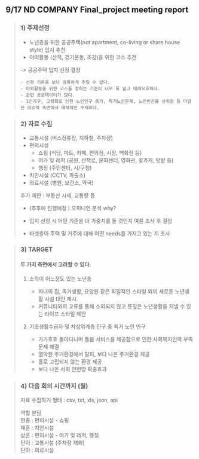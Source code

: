 ## 9/17 ND COMPANY Final_project meeting report

> ### 1) 주제선정
> 
> - 노년층을 위한 공공주택(not apartment, co-living or share house style) 입지 추천
> - 야외활동 (산책, 걷기운동, 조깅)을 위한 코스 추천
> 
> -> 공공주택 입지 선정 결정
> 
>     - 선정 기준을 보다 명확하게 추릴 수 있다.
>     - 야외활동을 위한 코스를 정하는 기준이 너무 폭 넒고 애매모호하다.
>     - 관련 공공데이터가 많다.
>     - 1인가구, 고령화로 인한 노인인구 증가, 독거노인문제, 노인빈곤율 상위권 등 다양한 이슈적 측면에서 매력적인 주제이다.  
  
  
> ### 2) 자료 수집
> 
> - 교통시설 (버스정류장, 지하철, 주차장)
> - 편의시설
>   - 쇼핑 (식당, 마트, 카페, 편의점, 시장, 백화점 등)
>   - 여가 및 레저 (공원, 산책로, 문화센터, 영화관, 꽃가게, 텃밭 등)
>   - 행정 (주민센터, 시/구청)
> - 치안시설 (CCTV, 파출소)
> - 의료시설 (병원, 보건소, 약국)
> 
> 추가 제안 : 부동산 시세, 교통량 등
> 
> - (추후에 진행예정 ) 오피니언 분석
>     why?
>
>  - 입지 선정 시 어떤 기준을 더 가중치를 둘 것인지 여론 조사 후 결정
>  - 타겟층이 주택 및 거주에 대해 어떤 needs를 가지고 있는 지 조사  
  
  
> ### 3) TARGET
> 
> #### 두 가지 측면에서 고려할 수 있다.
> 
> 1. 소득이 어느정도 있는 노년층 
>    - 자녀의 집, 독거생활, 요양원 같은 획일적인 스타일 외의 새로운 노년생활 시설 대안 제시.
>    - 커뮤니티와의 교류를 통해 소외되지 않고 뜻깊은 노년생활을 지낼 수 있는 라이프 스타일 제안  
>
> 2. 기초생활수급자 및 차상위계층 인구 중 독거 노인 인구
>    - 가가호호 돌아다니며 돌봄 서비스를 제공함으로 인한 사회복지인력 부족 문제 해결
>    - 열악한 주거환경에서 탈피, 보다 나은 주거환경 제공
>    - 홀로 고립되지 않는 환경 제공
>    - 보다 나은 사회 안전망 확충효과  
  
  
> ### 4) 다음 회의 시간까지 (월)
> 
> 자료 수집하기
> 형태 : csv, txt, xls, json, api
> 
> 역할 분담  
> 현종 : 편의시설 - 쇼핑  
> 재훈 : 치안시설  
> 상훈 : 편의시설 - 여가 및 레저, 행정  
> 단이 : 교통시설 (주차장 제외)  
> 단아 : 의료시설
